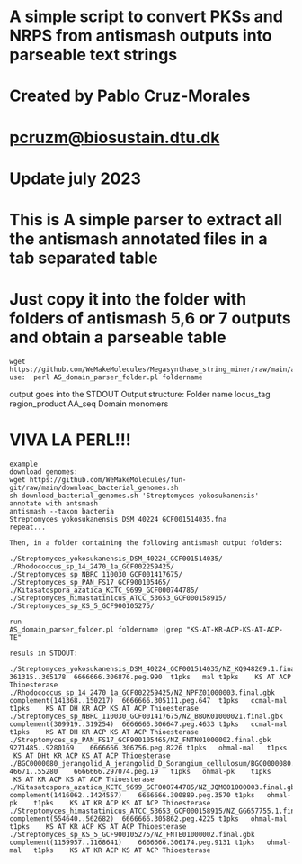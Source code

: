 # A simple script to convert PKSs and NRPS from antismash outputs into parseable text strings
# Created by Pablo Cruz-Morales
# pcruzm@biosustain.dtu.dk
# Update july 2023

# This is  A simple parser to extract all the antismash annotated files in a tab separated table 
# Just copy it into the folder with folders of antismash 5,6 or 7 outputs and obtain a parseable table 

    wget  https://github.com/WeMakeMolecules/Megasynthase_string_miner/raw/main/antismash_domain_parser.pl
    use:  perl AS_domain_parser_folder.pl foldername

output goes into the STDOUT
Output structure: 
Folder name locus_tag region_product  AA_seq Domain monomers
# VIVA LA PERL!!!

    example
    download genomes: 
    wget https://github.com/WeMakeMolecules/fun-git/raw/main/download_bacterial_genomes.sh
    sh download_bacterial_genomes.sh 'Streptomyces yokosukanensis'
    annotate with antsmash
    antismash --taxon bacteria Streptomyces_yokosukanensis_DSM_40224_GCF001514035.fna
    repeat...

    Then, in a folder containing the following antismash output folders:
    
    ./Streptomyces_yokosukanensis_DSM_40224_GCF001514035/
    ./Rhodococcus_sp_14_2470_1a_GCF002259425/
    ./Streptomyces_sp_NBRC_110030_GCF001417675/
    ./Streptomyces_sp_PAN_FS17_GCF900105465/
    ./Kitasatospora_azatica_KCTC_9699_GCF000744785/
    ./Streptomyces_himastatinicus_ATCC_53653_GCF000158915/
    ./Streptomyces_sp_KS_5_GCF900105275/

    run
    AS_domain_parser_folder.pl foldername |grep "KS-AT-KR-ACP-KS-AT-ACP-TE"

    resuls in STDOUT:

    ./Streptomyces_yokosukanensis_DSM_40224_GCF001514035/NZ_KQ948269.1.final.gbk	361315..365178	6666666.306876.peg.990	t1pks	mal	t1pks	 KS AT ACP Thioesterase
    ./Rhodococcus_sp_14_2470_1a_GCF002259425/NZ_NPFZ01000003.final.gbk	complement(141368..150217)	6666666.305111.peg.647	t1pks	ccmal-mal	t1pks	 KS AT DH KR ACP KS AT ACP Thioesterase
    ./Streptomyces_sp_NBRC_110030_GCF001417675/NZ_BBOK01000021.final.gbk	complement(309919..319254)	6666666.306647.peg.4633	t1pks	ccmal-mal	t1pks	 KS AT DH KR ACP KS AT ACP Thioesterase
    ./Streptomyces_sp_PAN_FS17_GCF900105465/NZ_FNTN01000002.final.gbk	9271485..9280169	6666666.306756.peg.8226	t1pks	ohmal-mal	t1pks	 KS AT DHt KR ACP KS AT ACP Thioesterase
    ./BGC0000080_jerangolid_A_jerangolid_D_Sorangium_cellulosum/BGC0000080.1.final.gbk	46671..55280	6666666.297074.peg.19	t1pks	ohmal-pk	t1pks	 KS AT KR ACP KS AT ACP Thioesterase
    ./Kitasatospora_azatica_KCTC_9699_GCF000744785/NZ_JQMO01000003.final.gbk	complement(1416062..1424557)	6666666.300889.peg.3570	t1pks	ohmal-pk	t1pks	 KS AT KR ACP KS AT ACP Thioesterase
    ./Streptomyces_himastatinicus_ATCC_53653_GCF000158915/NZ_GG657755.1.final.gbk	complement(554640..562682)	6666666.305862.peg.4225	t1pks	ohmal-mal	t1pks	 KS AT KR ACP KS AT ACP Thioesterase
    ./Streptomyces_sp_KS_5_GCF900105275/NZ_FNTE01000002.final.gbk	complement(1159957..1168641)	6666666.306174.peg.9131	t1pks	ohmal-mal	t1pks	 KS AT KR ACP KS AT ACP Thioesterase


